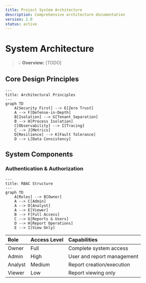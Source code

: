 ```yaml
---
title: Project System Architecture
description: Comprehensive architecture documentation
version: 2.0
status: active
---
```


# System Architecture

> 💡 **Overview:** [TODO]

## Core Design Principles

```mermaid
---
title: Architectural Principles
---
graph TD
    A[Security First] --> E[Zero Trust]
    A --> F[Defense-in-Depth]
    B[Isolation] --> G[Tenant Separation]
    B --> H[Process Isolation]
    C[Observability] --> I[Tracing]
    C --> J[Metrics]
    D[Resilience] --> K[Fault Tolerance]
    D --> L[Data Consistency]
```

## System Components

### Authentication & Authorization

```mermaid
---
title: RBAC Structure
---
graph TD
    A[Roles] --> B[Owner]
    A --> C[Admin]
    A --> D[Analyst]
    A --> E[Viewer]
    B --> F[Full Access]
    C --> G[Reports & Users]
    D --> H[Report Operations]
    E --> I[View Only]
```

| Role | Access Level | Capabilities |
|:-----|:------------|:-------------|
| Owner | Full | Complete system access |
| Admin | High | User and report management |
| Analyst | Medium | Report creation/execution |
| Viewer | Low | Report viewing only |
